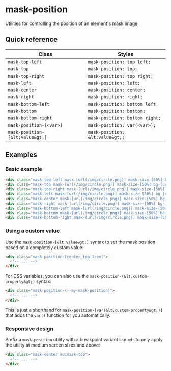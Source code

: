 # mask-position

Utilities for controlling the position of an element's mask image.

## Quick reference

| Class               | Styles                         |
|---------------------|--------------------------------|
| `mask-top-left`     | `mask-position: top left;`     |
| `mask-top`          | `mask-position: top;`          |
| `mask-top-right`    | `mask-position: top right;`    |
| `mask-left`         | `mask-position: left;`         |
| `mask-center`       | `mask-position: center;`       |
| `mask-right`        | `mask-position: right;`        |
| `mask-bottom-left`  | `mask-position: bottom left;`  |
| `mask-bottom`       | `mask-position: bottom;`       |
| `mask-bottom-right` | `mask-position: bottom right;` |
| `mask-position-(<var>)` | `mask-position: var(<var>);` |
| `mask-position-[&lt;value&gt;]` | `mask-position: &lt;value&gt;;` |



## Examples

### Basic example

```html
<div class="mask-top-left mask-[url(/img/circle.png)] mask-size-[50%] bg-[url(/img/mountains.jpg)] ..."></div>
<div class="mask-top mask-[url(/img/circle.png)] mask-size-[50%] bg-[url(/img/mountains.jpg)] ..."></div>
<div class="mask-top-right mask-[url(/img/circle.png)] mask-size-[50%] bg-[url(/img/mountains.jpg)] ..."></div>
<div class="mask-left mask-[url(/img/circle.png)] mask-size-[50%] bg-[url(/img/mountains.jpg)] ..."></div>
<div class="mask-center mask-[url(/img/circle.png)] mask-size-[50%] bg-[url(/img/mountains.jpg)] ..."></div>
<div class="mask-right mask-[url(/img/circle.png)] mask-size-[50%] bg-[url(/img/mountains.jpg)] ..."></div>
<div class="mask-bottom-left mask-[url(/img/circle.png)] mask-size-[50%] bg-[url(/img/mountains.jpg)] ..."></div>
<div class="mask-bottom mask-[url(/img/circle.png)] mask-size-[50%] bg-[url(/img/mountains.jpg)] ..."></div>
<div class="mask-bottom-right mask-[url(/img/circle.png)] mask-size-[50%] bg-[url(/img/mountains.jpg)] ..."></div>
```

### Using a custom value

Use the `mask-position-[&lt;value&gt;]` syntax to set the mask position based on a completely custom value:

```html
<div class="mask-position-[center_top_1rem]">
  <!-- ... -->
</div>
```

For CSS variables, you can also use the `mask-position-(&lt;custom-property&gt;)` syntax:

```html
<div class="mask-position-(--my-mask-position)">
  <!-- ... -->
</div>
```

This is just a shorthand for `mask-position-[var(&lt;custom-property&gt;)]` that adds the `var()` function for you automatically.

### Responsive design

Prefix a `mask-position` utility with a breakpoint variant like `md:` to only apply the utility at medium screen sizes and above:

```html
<div class="mask-center md:mask-top">
  <!-- ... -->
</div>
```

